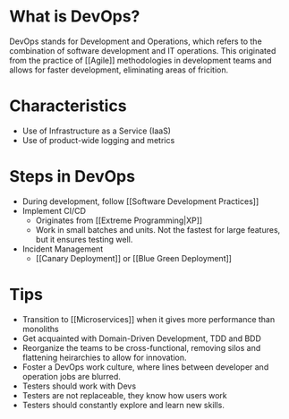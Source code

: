 # What is DevOps?
DevOps stands for Development and Operations, which refers to the combination of software development and IT operations. This originated from the practice of [[Agile]] methodologies in development teams and allows for faster development, eliminating areas of fricition.

# Characteristics
- Use of Infrastructure as a Service (IaaS)
- Use of product-wide logging and metrics

# Steps in DevOps
- During development, follow [[Software Development Practices]]
- Implement CI/CD
	- Originates from [[Extreme Programming|XP]]
	- Work in small batches and units. Not the fastest for large features, but it ensures testing well.
- Incident Management
	- [[Canary Deployment]] or [[Blue Green Deployment]]
# Tips
- Transition to [[Microservices]] when it gives more performance than monoliths
- Get acquainted with Domain-Driven Development, TDD and BDD
- Reorganize the teams to be cross-functional, removing silos and flattening heirarchies to allow for innovation.
- Foster a DevOps work culture, where lines between developer and operation jobs are blurred.
- Testers should work with Devs
- Testers are not replaceable, they know how users work
- Testers should constantly explore and learn new skills.